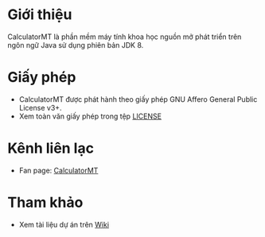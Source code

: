 # Giới thiệu
CalculatorMT là phần mềm máy tính khoa học nguồn mở phát triển trên ngôn ngữ Java sử dụng phiên bản JDK 8.

# Giấy phép
* CalculatorMT  được phát hành theo giấy phép GNU Affero General Public License v3+.
* Xem toàn văn giấy phép trong tệp [LICENSE](LICENSE)

# Kênh liên lạc

* Fan page: [CalculatorMT](https://www.facebook.com/Calculatormt-484613765210615/)

# Tham khảo
* Xem tài liệu dự án trên [Wiki](https://github.com/CookiesTCU/doc/wiki)
